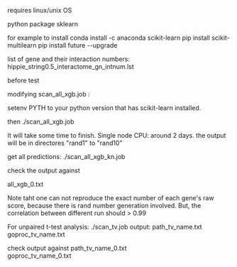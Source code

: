 requires linux/unix OS

python package
sklearn

for example to install 
conda install -c anaconda scikit-learn
pip install  scikit-multilearn
pip install future --upgrade


list of gene and their interaction numbers:
hippie_string0.5_interactome_gn_intnum.lst

before test

modifying   scan_all_xgb.job : 

setenv PYTH to your python version that has scikit-learn installed.

then 
./scan_all_xgb.job

It will take some time  to finish.
Single node CPU: around 2 days. 
the output will be in directores "rand1" to "rand10"

get all predictions:
./scan_all_xgb_kn.job

check the output against

all_xgb_0.txt

Note taht one can not reproduce the exact number of each gene's raw score, because there is rand number generation involved. 
But, the correlation between different run should > 0.99

For unpaired t-test analysis:
./scan_tv.job 
output: 
path_tv_name.txt 
goproc_tv_name.txt 

check output against 
path_tv_name_0.txt  
goproc_tv_name_0.txt

